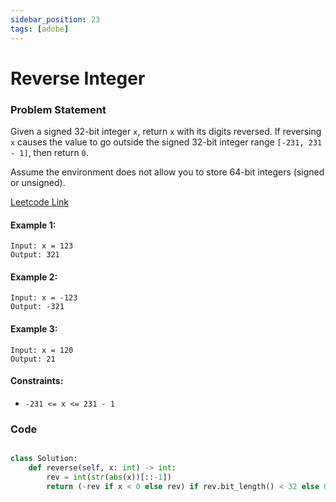 ```yaml
---
sidebar_position: 23
tags: [adobe]
---
```


# Reverse Integer

### Problem Statement

Given a signed 32-bit integer `x`, return `x` with its digits reversed. If reversing `x` causes the value to go outside the signed 32-bit integer range `[-231, 231 - 1]`, then return `0`.

Assume the environment does not allow you to store 64-bit integers (signed or unsigned).

[Leetcode Link](https://leetcode.com/problems/reverse-integer/)

#### Example 1:


```
Input: x = 123
Output: 321
```

#### Example 2:

```
Input: x = -123
Output: -321
```

#### Example 3:

```
Input: x = 120
Output: 21
```

#### Constraints:

- `-231 <= x <= 231 - 1`

### Code

```python title="Python Code"

class Solution:
    def reverse(self, x: int) -> int:
        rev = int(str(abs(x))[::-1])
        return (-rev if x < 0 else rev) if rev.bit_length() < 32 else 0
        
```

